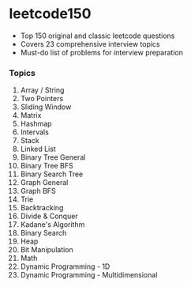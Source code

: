 # leetcode150
- Top 150 original and classic leetcode questions
- Covers 23 comprehensive interview topics
- Must-do list of problems for interview preparation

### Topics
1. Array / String
2. Two Pointers
3. Sliding Window
4. Matrix
5. Hashmap
6. Intervals
7. Stack
8. Linked List
9. Binary Tree General
10. Binary Tree BFS
11. Binary Search Tree
12. Graph General
13. Graph BFS
14. Trie
15. Backtracking
16. Divide & Conquer
17. Kadane's Algorithm
18. Binary Search
19. Heap
20. Bit Manipulation
21. Math
22. Dynamic Programming - 1D
23. Dynamic Programming - Multidimensional
